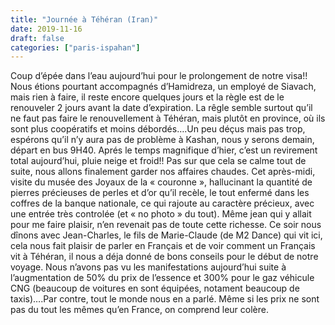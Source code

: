 ```yaml
---
title: "Journée à Téhéran (Iran)"
date: 2019-11-16
draft: false
categories: ["paris-ispahan"]
---
```


Coup d’épée dans l’eau aujourd’hui pour le prolongement de notre visa!! Nous étions pourtant accompagnés d’Hamidreza, un employé de Siavach, mais rien à faire, il reste encore quelques jours et la règle est de le renouveler 2 jours avant la date d’expiration. La rêgle semble surtout qu’il ne faut pas faire le renouvellement à Téhéran, mais plutôt en province, où ils sont plus coopératifs et moins débordés….Un peu déçus mais pas trop, espérons qu’il n’y aura pas de problème à Kashan, nous y serons demain, départ en bus 9H40.
Aprés le temps magnifique d’hier, c’est un revirement total aujourd’hui, pluie neige et froid!! Pas sur que cela se calme tout de suite, nous allons finalement garder nos affaires chaudes.
Cet après-midi, visite du musée des Joyaux de la « couronne », hallucinant la quantité de pierres précieuses de perles et d’or qu’il recèle, le tout enfermé dans les coffres de la banque nationale, ce qui rajoute au caractère précieux, avec une entrée très controlée (et « no photo » du tout). Même jean qui y allait pour me faire plaisir, n’en revenait pas de toute cette richesse.
Ce soir nous dînons avec Jean-Charles, le fils de Marie-Claude (de M2 Dance) qui vit ici, cela nous fait plaisir de parler en Français et de voir comment un Français vit à Téhéran, il nous a déja donné de bons conseils pour le début de notre voyage.
Nous n’avons pas vu les manifestations aujourd’hui suite à l’augmentation de 50% du prix de l’essence et 300% pour le gaz véhicule CNG (beaucoup de voitures en sont équipées, notament beaucoup de taxis)….Par contre, tout le monde nous en a parlé. Même si les prix ne sont pas du tout les mêmes qu’en France, on comprend leur colère.
